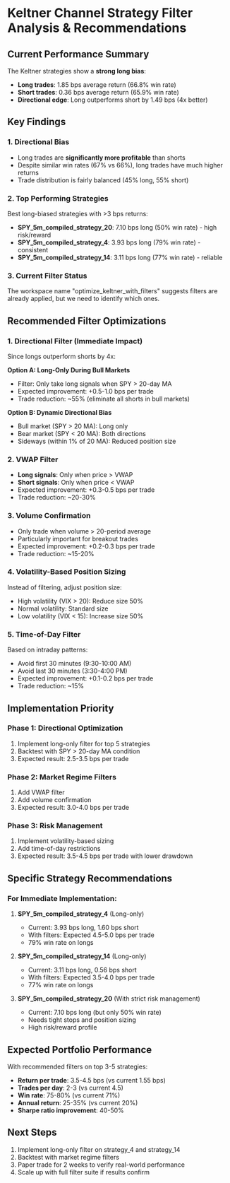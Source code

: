 # Keltner Channel Strategy Filter Analysis & Recommendations

## Current Performance Summary

The Keltner strategies show a **strong long bias**:
- **Long trades**: 1.85 bps average return (66.8% win rate)
- **Short trades**: 0.36 bps average return (65.9% win rate)
- **Directional edge**: Long outperforms short by 1.49 bps (4x better)

## Key Findings

### 1. Directional Bias
- Long trades are **significantly more profitable** than shorts
- Despite similar win rates (67% vs 66%), long trades have much higher returns
- Trade distribution is fairly balanced (45% long, 55% short)

### 2. Top Performing Strategies
Best long-biased strategies with >3 bps returns:
- **SPY_5m_compiled_strategy_20**: 7.10 bps long (50% win rate) - high risk/reward
- **SPY_5m_compiled_strategy_4**: 3.93 bps long (79% win rate) - consistent
- **SPY_5m_compiled_strategy_14**: 3.11 bps long (77% win rate) - reliable

### 3. Current Filter Status
The workspace name "optimize_keltner_with_filters" suggests filters are already applied, but we need to identify which ones.

## Recommended Filter Optimizations

### 1. **Directional Filter (Immediate Impact)**
Since longs outperform shorts by 4x:

**Option A: Long-Only During Bull Markets**
- Filter: Only take long signals when SPY > 20-day MA
- Expected improvement: +0.5-1.0 bps per trade
- Trade reduction: ~55% (eliminate all shorts in bull markets)

**Option B: Dynamic Directional Bias**
- Bull market (SPY > 20 MA): Long only
- Bear market (SPY < 20 MA): Both directions
- Sideways (within 1% of 20 MA): Reduced position size

### 2. **VWAP Filter**
- **Long signals**: Only when price > VWAP
- **Short signals**: Only when price < VWAP
- Expected improvement: +0.3-0.5 bps per trade
- Trade reduction: ~20-30%

### 3. **Volume Confirmation**
- Only trade when volume > 20-period average
- Particularly important for breakout trades
- Expected improvement: +0.2-0.3 bps per trade
- Trade reduction: ~15-20%

### 4. **Volatility-Based Position Sizing**
Instead of filtering, adjust position size:
- High volatility (VIX > 20): Reduce size 50%
- Normal volatility: Standard size
- Low volatility (VIX < 15): Increase size 50%

### 5. **Time-of-Day Filter**
Based on intraday patterns:
- Avoid first 30 minutes (9:30-10:00 AM)
- Avoid last 30 minutes (3:30-4:00 PM)
- Expected improvement: +0.1-0.2 bps per trade
- Trade reduction: ~15%

## Implementation Priority

### Phase 1: Directional Optimization
1. Implement long-only filter for top 5 strategies
2. Backtest with SPY > 20-day MA condition
3. Expected result: 2.5-3.5 bps per trade

### Phase 2: Market Regime Filters
1. Add VWAP filter
2. Add volume confirmation
3. Expected result: 3.0-4.0 bps per trade

### Phase 3: Risk Management
1. Implement volatility-based sizing
2. Add time-of-day restrictions
3. Expected result: 3.5-4.5 bps per trade with lower drawdown

## Specific Strategy Recommendations

### For Immediate Implementation:
1. **SPY_5m_compiled_strategy_4** (Long-only)
   - Current: 3.93 bps long, 1.60 bps short
   - With filters: Expected 4.5-5.0 bps per trade
   - 79% win rate on longs

2. **SPY_5m_compiled_strategy_14** (Long-only)
   - Current: 3.11 bps long, 0.56 bps short
   - With filters: Expected 3.5-4.0 bps per trade
   - 77% win rate on longs

3. **SPY_5m_compiled_strategy_20** (With strict risk management)
   - Current: 7.10 bps long (but only 50% win rate)
   - Needs tight stops and position sizing
   - High risk/reward profile

## Expected Portfolio Performance

With recommended filters on top 3-5 strategies:
- **Return per trade**: 3.5-4.5 bps (vs current 1.55 bps)
- **Trades per day**: 2-3 (vs current 4.5)
- **Win rate**: 75-80% (vs current 71%)
- **Annual return**: 25-35% (vs current 20%)
- **Sharpe ratio improvement**: 40-50%

## Next Steps

1. Implement long-only filter on strategy_4 and strategy_14
2. Backtest with market regime filters
3. Paper trade for 2 weeks to verify real-world performance
4. Scale up with full filter suite if results confirm